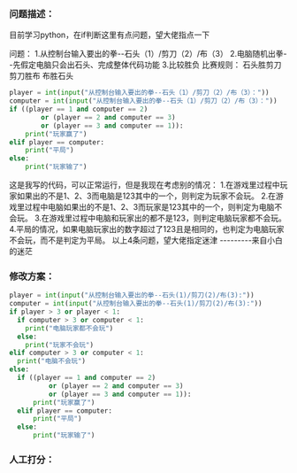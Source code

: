 ### 问题描述：
<p>目前学习python，在if判断这里有点问题，望大佬指点一下</p>
问题：  1.从控制台输入要出的拳--石头（1）/剪刀（2）/布（3）
           2.电脑随机出拳--先假定电脑只会出石头、完成整体代码功能
           3.比较胜负
比赛规则： 石头胜剪刀   剪刀胜布  布胜石头

```python
player = int(input("从控制台输入要出的拳--石头（1）/剪刀（2）/布（3）："))
computer = int(input("从控制台输入要出的拳--石头（1）/剪刀（2）/布（3）："))
if ((player == 1 and computer == 2)
        or (player == 2 and computer == 3)
        or (player == 3 and computer == 1)):
    print("玩家赢了")
elif player == computer:
    print("平局")
else:
    print("玩家输了")


```
这是我写的代码，可以正常运行，但是我现在考虑别的情况：
1.在游戏里过程中玩家如果出的不是1、2、3而电脑是123其中的一个，则判定为玩家不会玩。
2.在游戏里过程中电脑如果出的不是1、2、3而玩家是123其中的一个，则判定为电脑不会玩。
3.在游戏里过程中电脑和玩家出的都不是123，则判定电脑玩家都不会玩。
4.平局的情况，如果电脑玩家出的数字超过了123且是相同的，也判定为电脑玩家不会玩，而不是判定为平局。
以上4条问题，望大佬指定迷津
                                                                                                    ---------来自小白的迷茫 
### 修改方案：


```python
player = int(input("从控制台输入要出的拳--石头(1)/剪刀(2)/布(3):"))
computer = int(input("从控制台输入要出的拳--石头(1)/剪刀(2)/布(3):"))
if player > 3 or player < 1:
  if computer > 3 or computer < 1:
    print("电脑玩家都不会玩")
  else:
    print("玩家不会玩")
elif computer > 3 or computer < 1:
  print("电脑不会玩")
else:
  if ((player == 1 and computer == 2)
          or (player == 2 and computer == 3)
          or (player == 3 and computer == 1)):
      print("玩家赢了")
  elif player == computer:
      print("平局")
  else:
      print("玩家输了")

```

### 人工打分：

